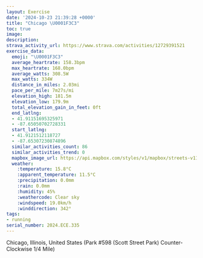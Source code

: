 ```yaml
---
layout: Exercise
date: '2024-10-23 21:39:28 +0000'
title: "Chicago \U0001F3C3"
toc: true
image:
description:
strava_activity_url: https://www.strava.com/activities/12729391521
exercise_data:
  emoji: "\U0001F3C3"
  average_heartrate: 158.3bpm
  max_heartrate: 168.0bpm
  average_watts: 308.5W
  max_watts: 334W
  distance_in_miles: 2.03mi
  pace_per_mile: 7m27s/mi
  elevation_high: 181.5m
  elevation_low: 179.9m
  total_elevation_gain_in_feet: 0ft
  end_latlng:
  - 41.91151695325971
  - -87.65050702728331
  start_latlng:
  - 41.9121512118727
  - -87.65307230874896
  similar_activities_count: 86
  similar_activities_trend: 0
  mapbox_image_url: https://api.mapbox.com/styles/v1/mapbox/streets-v11/static/path-5+787af2-1.0(i%7Bx~Fxk~uO%40%7B%40Ey%40BYd%40w%40Rm%40j%40%7D%40FOB%5BN_%40BQEsANm%40Ec%40B%7D%40AuQAcCE_BAsAX%40b%40QLAlA%3FH%40DB%40PA%5CB%7CA%3FzA%40XFVHNPNRDxAGVOP%5BBQBeACaBEYIUKKSI%5BCa%40%3Fo%40JIFOVGZAV%3FnBBb%40DXLTVRJBxAKVORYBQBc%40E_CGa%40ISQOUE%7B%40%3Fe%40DKDORGVGhBBnABRDLXTTFpACJATOVc%40%40Q%3FqACgAC%5BQ%5DOOKGq%40%3Fa%40D%5BHOPSd%40%3FzAF%60BDLHLXRJ%40b%40Cf%40%3FREVMLQDe%40AeBEgAIWSYME%5B%40_%40C%5BBWC%5B%3Fa%40Ok%40CcA%40ED%3FPD%5EGnADxACb%40%40r%40Et%40FzBAj%40BZ%3Fh%40FpA%3FfBBj%40Gz%40%40VFXCx%40%3F%7CA),pin-s-s+e5b22e(-87.65133,41.91173),pin-s-f+89ae00(-87.64900999999996,41.910849999999996)/auto/800x800?access_token=pk.eyJ1Ijoiam9zaGJlY2ttYW4iLCJhIjoiY205eWR2aDd1MWZ6djJrbXc4a3M0bWZleiJ9.XiG9OWkNcZk2QzjJbxLB4A
  weather:
    :temperature: 15.8°C
    :apparent_temperature: 11.5°C
    :precipitation: 0.0mm
    :rain: 0.0mm
    :humidity: 45%
    :weathercode: Clear sky
    :windspeed: 19.0km/h
    :winddirection: 342°
tags:
- running
serial_number: 2024.ECE.335
---
```

Chicago, Illinois, United States (Park #598 (Scott Street Park) Counter-Clockwise 1/4 Mile)
